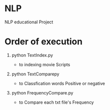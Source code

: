 # NLP
NLP educational Project


   # Order of execution

   1. python TextIndex.py
        - to indexing movie Scripts
        
   2. python TextComparepy
        - to Classfication words Positive or negative
        
   3. python FrequencyCompare.py
        - to Compare each txt file's Frequency
